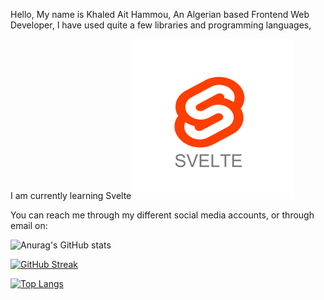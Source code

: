 Hello, My name is Khaled Ait Hammou, An Algerian based Frontend Web Developer, I have used quite a few libraries and programming languages,

I am currently learning Svelte <img src="https://github.com/devicons/devicon/blob/master/icons/svelte/svelte-original-wordmark.svg"/>

You can reach me through my different social media accounts, or through email on: 



![Anurag's GitHub stats](https://github-readme-stats.vercel.app/api?username=AiHKhaled&show_icons=true&theme=radical)

[![GitHub Streak](https://github-readme-streak-stats.herokuapp.com/?user=AiHKhaled)](https://git.io/streak-stats)

[![Top Langs](https://github-readme-stats.vercel.app/api/top-langs/?username=AiHKhaled)](https://github.com/anuraghazra/github-readme-stats)

